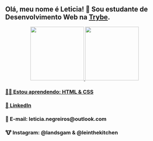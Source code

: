 <h2>Olá, meu nome é Leticia! 🐰 Sou estudante de Desenvolvimento Web na <a href="https://www.betrybe.com/">Trybe</a>.</h2>

  <div align="center"><a href="https://github.com/lichtle">
  <img height="170em" src="https://github-readme-stats.vercel.app/api?username=lichtle&show_icons=true&theme=tokyonight&include_all_commits=true&count_private=true"/>
  <img height="170em" src="https://github-readme-stats.vercel.app/api/top-langs/?username=lichtle&layout=compact&langs_count=7&theme=tokyonight"/>
  </div>
  
  <h3>🐻‍❄️ Estou aprendendo: HTML & CSS</h3>
  <h3>🐨 <a href="https://www.linkedin.com/in/leticianegreiros/">LinkedIn</a></h3>
  <h3>🦄 E-mail: leticia.negreiros@outlook.com</h3>
  <h3>🐮 Instagram: @landsgam & @leinthekitchen</h3>
    
  <!--
**lichtle/lichtle** is a ✨ _special_ ✨ repository because its `README.md` (this file) appears on your GitHub profile.

Here are some ideas to get you started:

- 🔭 I’m currently working on ...
- 🌱 I’m currently learning ...
- 👯 I’m looking to collaborate on ...
- 🤔 I’m looking for help with ...
- 💬 Ask me about ...
- 📫 How to reach me: ...
- 😄 Pronouns: ...
- ⚡ Fun fact: ...
-->
